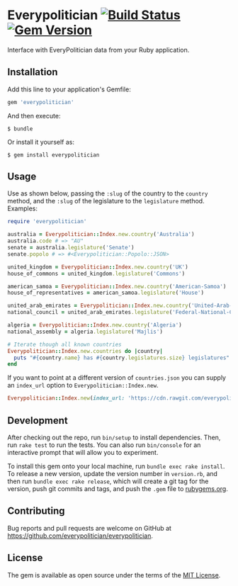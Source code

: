 # Everypolitician [![Build Status](https://travis-ci.org/everypolitician/everypolitician-ruby.svg?branch=v0.1.0)](https://travis-ci.org/everypolitician/everypolitician-ruby) [![Gem Version](https://badge.fury.io/rb/everypolitician.svg)](https://badge.fury.io/rb/everypolitician)

Interface with EveryPolitician data from your Ruby application.

## Installation

Add this line to your application's Gemfile:

```ruby
gem 'everypolitician'
```

And then execute:

    $ bundle

Or install it yourself as:

    $ gem install everypolitician

## Usage

Use as shown below, passing the `:slug` of the country to the `country` method, and the `:slug` of the legislature to the `legislature` method. Examples:

```ruby
require 'everypolitician'

australia = Everypolitician::Index.new.country('Australia')
australia.code # => "AU"
senate = australia.legislature('Senate')
senate.popolo # => #<Everypolitician::Popolo::JSON>

united_kingdom = Everypolitician::Index.new.country('UK')
house_of_commons = united_kingdom.legislature('Commons')

american_samoa = Everypolitician::Index.new.country('American-Samoa')
house_of_representatives = american_samoa.legislature('House')

united_arab_emirates = Everypolitician::Index.new.country('United-Arab-Emirates')
national_council = united_arab_emirates.legislature('Federal-National-Council')

algeria = Everypolitician::Index.new.country('Algeria')
national_assembly = algeria.legislature('Majlis')

# Iterate though all known countries
Everypolitician::Index.new.countries do |country|
  puts "#{country.name} has #{country.legislatures.size} legislatures"
end
```

If you want to point at a different version of `countries.json` you can supply an
`index_url` option to `Everypolitician::Index.new`.

```ruby
Everypolitician::Index.new(index_url: 'https://cdn.rawgit.com/everypolitician/everypolitician-data/080cb46/countries.json')
```

## Development

After checking out the repo, run `bin/setup` to install dependencies. Then, run `rake test` to run the tests. You can also run `bin/console` for an interactive prompt that will allow you to experiment.

To install this gem onto your local machine, run `bundle exec rake install`. To release a new version, update the version number in `version.rb`, and then run `bundle exec rake release`, which will create a git tag for the version, push git commits and tags, and push the `.gem` file to [rubygems.org](https://rubygems.org).

## Contributing

Bug reports and pull requests are welcome on GitHub at https://github.com/everypolitician/everypolitician.

## License

The gem is available as open source under the terms of the [MIT License](http://opensource.org/licenses/MIT).
